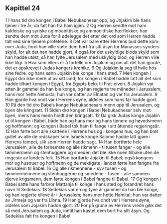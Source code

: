 ## Kapittel 24

1 I hans tid dro kongen i Babel Nebukadnesar opp, og Jojakim ble hans tjener i tre år; da falt han fra ham igjen.
2 Og Herren sendte mot ham kaldeiske og syriske og moabittiske og ammonittiske hærflokker; han sendte dem mot Juda for å ødelegge det etter det ord som Herren hadde talt ved sine tjenere profetene.
3 Det var bare etter Herrens bud dette kom over Juda, fordi han ville støte dem bort fra sitt åsyn for Manasses synders skyld, for alt det han hadde gjort,
4 også for det uskyldige blods skyld som han hadde utøst, så han fylte Jerusalem med uskyldig blod; og Herren ville ikke tilgi.
5 Hva som ellers er å fortelle om Jojakim og om alt det han gjorde, det er opskrevet i Judas kongers krønike.
6 Og Jojakim la seg til hvile hos sine fedre, og hans sønn Jojakin ble konge i hans sted.
7 Men kongen i Egypt dro ikke mere ut av sitt land; for kongen i Babel hadde tatt alt det som hadde tilhørt kongen i Egypt, fra Egypts bekk til Frat-elven.
8 Jojakin var atten år gammel da han ble konge, og han regjerte tre måneder i Jerusalem; hans mor hette Nehusta; hun var datter av Elnatan og var fra Jerusalem.
9 Han gjorde hva ondt var i Herrens øyne, aldeles som hans far hadde gjort.
10 På den tid dro Babels konge Nebukadnesars menn opp til Jerusalem, og byen ble kringsatt.
11 Siden dro kongen i Babel Nebukadnesar selv mot byen, mens hans menn holdt den kringsatt.
12 Da gikk Judas konge Jojakin ut til kongen i Babel, både han og hans mor og hans tjenere og høvedsmenn og hoffmenn; og kongen i Babel tok ham til fange i sitt åttende regjeringsår.
13 Han førte bort alle skattene i Herrens hus og i kongens hus, og han brøt gullet av alle de redskaper som Israels konge Salomo hadde latt gjøre i Herrens tempel, slik som Herren hadde sagt.
14 Han bortførte hele Jerusalem, alle de fornemste og alle rikmenn - ti tusen fanger - og alle tømmermenn og stenhuggere og smeder; det ble ikke noen tilbake uten de ringeste av landets folk.
15 Han bortførte Jojakin til Babel; også kongens mor og hustruer og hoffmenn og de mektigste i landet førte han fangne fra Jerusalem til Babel.
16 Og alle rikmennene - syv tusen - og tømmermennene og stenhuggerne og smedene - tusen - alle sammen djerve krigsmenn, dem førte kongen i Babel fangne til Babel.
17 Og kongen i Babel satte hans farbror Mattanja til konge i hans sted og forandret hans navn til Sedekias.
18 Sedekias var en og tyve år gammel da han ble konge, og han regjerte elleve år i Jerusalem; hans mor hette Hamital; hun var datter av Jirmeja og var fra Libna.
19 Han gjorde hva ondt var i Herrens øyne, aldeles som Jojakim hadde gjort.
20 For på grunn av Herrens vrede gikk det så med Jerusalem og Juda, inntil han kastet dem bort fra sitt åsyn. Og Sedekias falt fra kongen i Babel
